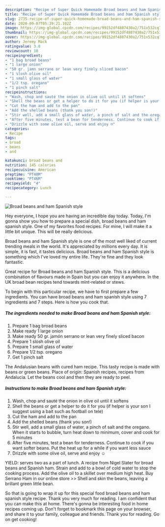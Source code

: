 ```yaml
---
description: "Recipe of Super Quick Homemade Broad beans and ham Spanish style"
title: "Recipe of Super Quick Homemade Broad beans and ham Spanish style"
slug: 2735-recipe-of-super-quick-homemade-broad-beans-and-ham-spanish-style
date: 2020-09-07T05:39:21.102Z
image: https://img-global.cpcdn.com/recipes/99152df4887430a2/751x532cq70/broad-beans-and-ham-spanish-style-recipe-main-photo.jpg
thumbnail: https://img-global.cpcdn.com/recipes/99152df4887430a2/751x532cq70/broad-beans-and-ham-spanish-style-recipe-main-photo.jpg
cover: https://img-global.cpcdn.com/recipes/99152df4887430a2/751x532cq70/broad-beans-and-ham-spanish-style-recipe-main-photo.jpg
author: Jeremy Mack
ratingvalue: 3.8
reviewcount: 10
recipeingredient:
- "1 bag broad beans"
- "1 large onion"
- "50 gr. jamn serrano or lean very finely sliced bacon"
- "1 slosh olive oil"
- "1 small glass of water"
- "1/2 tsp. oregano"
- "1 pinch salt"
recipeinstructions:
- "Wash, chop and sauté the onion in olive oil until it softens"
- "Shell the beans or get a helper to do it for you (if helper is your son I suggest using a bait such as football on tele)"
- "Cut the ham and add to the pan"
- "Add the shelled beans (thank you son!)"
- "Stir well, add a small glass of water, a pinch of salt and the oregano. When it starts to bubble, turn heat down to minimum, cover and cook for 5 minutes"
- "After five minutes, test a bean for tenderness. Continue to cook if you want softer beans. Put the heat up for a while if you want less sauce"
- "Drizzle with some olive oil, serve and enjoy ☺"
categories:
- Recipe
tags:
- broad
- beans
- and

katakunci: broad beans and 
nutrition: 145 calories
recipecuisine: American
preptime: "PT40M"
cooktime: "PT46M"
recipeyield: "4"
recipecategory: Lunch

---
```



![Broad beans and ham Spanish style](https://img-global.cpcdn.com/recipes/99152df4887430a2/751x532cq70/broad-beans-and-ham-spanish-style-recipe-main-photo.jpg)

Hey everyone, I hope you are having an incredible day today. Today, I'm gonna show you how to prepare a special dish, broad beans and ham spanish style. One of my favorites food recipes. For mine, I will make it a little bit unique. This will be really delicious.

Broad beans and ham Spanish style is one of the most well liked of current trending meals in the world. It's appreciated by millions every day. It is simple, it is fast, it tastes delicious. Broad beans and ham Spanish style is something which I've loved my entire life. They're fine and they look fantastic.

Great recipe for Broad beans and ham Spanish style. This is a delicious combination of flavours made in Spain but you can enjoy it anywhere. In the UK broad bean recipes tend towards mint-related or stews.


To begin with this particular recipe, we have to first prepare a few ingredients. You can have broad beans and ham spanish style using 7 ingredients and 7 steps. Here is how you cook that.

<!--inarticleads1-->

##### The ingredients needed to make Broad beans and ham Spanish style:

1. Prepare 1 bag broad beans
1. Make ready 1 large onion
1. Make ready 50 gr. jamón serrano or lean very finely sliced bacon
1. Prepare 1 slosh olive oil
1. Prepare 1 small glass of water
1. Prepare 1/2 tsp. oregano
1. Get 1 pinch salt


The Andalusian beans with cured ham recipe. This tasty recipe is made with beans or green beans. Place of origin: Spanish recipes, recipes from Andalucia. Let the beans cool and then they are ready to peel. 

<!--inarticleads2-->

##### Instructions to make Broad beans and ham Spanish style:

1. Wash, chop and sauté the onion in olive oil until it softens
1. Shell the beans or get a helper to do it for you (if helper is your son I suggest using a bait such as football on tele)
1. Cut the ham and add to the pan
1. Add the shelled beans (thank you son!)
1. Stir well, add a small glass of water, a pinch of salt and the oregano. When it starts to bubble, turn heat down to minimum, cover and cook for 5 minutes
1. After five minutes, test a bean for tenderness. Continue to cook if you want softer beans. Put the heat up for a while if you want less sauce
1. Drizzle with some olive oil, serve and enjoy ☺


YIELD: serves two as a part of lunch. A recipe from Nigel Slater for broad beans and Spanish ham. Strain and add to a bowl of cold water to stop the cooking process. Add the olive oil to a skillet over medium high heat. Buy Serrano Ham in our online store &gt;&gt; Shell and skin the beans, leaving a brillant green little bean. 

So that is going to wrap it up for this special food broad beans and ham spanish style recipe. Thank you very much for reading. I am confident that you can make this at home. There's gonna be interesting food in home recipes coming up. Don't forget to bookmark this page on your browser, and share it to your family, colleague and friends. Thank you for reading. Go on get cooking!
